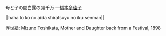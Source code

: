 母と子の間白露の幾千万
—[橋本多佳子](https://ja.wikipedia.org/wiki/橋本多佳子)

||haha to ko no aida shiratsuyu no iku senman||

浮世絵: Mizuno Toshikata, Mother and Daughter back from a Festival, 1898